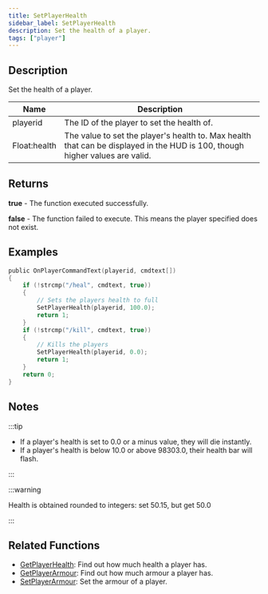 ```yaml
---
title: SetPlayerHealth
sidebar_label: SetPlayerHealth
description: Set the health of a player.
tags: ["player"]
---
```


## Description

Set the health of a player.

| Name         | Description                                                                                                                  |
| ------------ | ---------------------------------------------------------------------------------------------------------------------------- |
| playerid     | The ID of the player to set the health of.                                                                                   |
| Float:health | The value to set the player's health to. Max health that can be displayed in the HUD is 100, though higher values are valid. |

## Returns

**true** - The function executed successfully.

**false** - The function failed to execute. This means the player specified does not exist.

## Examples

```c
public OnPlayerCommandText(playerid, cmdtext[])
{
    if (!strcmp("/heal", cmdtext, true))
    {
        // Sets the players health to full
        SetPlayerHealth(playerid, 100.0);
        return 1;
    }
    if (!strcmp("/kill", cmdtext, true))
    {
        // Kills the players
        SetPlayerHealth(playerid, 0.0);
        return 1;
    }
    return 0;
}
```

## Notes

:::tip

- If a player's health is set to 0.0 or a minus value, they will die instantly.
- If a player's health is below 10.0 or above 98303.0, their health bar will flash.

:::

:::warning

Health is obtained rounded to integers: set 50.15, but get 50.0

:::

## Related Functions

- [GetPlayerHealth](GetPlayerHealth): Find out how much health a player has.
- [GetPlayerArmour](GetPlayerArmour): Find out how much armour a player has.
- [SetPlayerArmour](SetPlayerArmour): Set the armour of a player.

